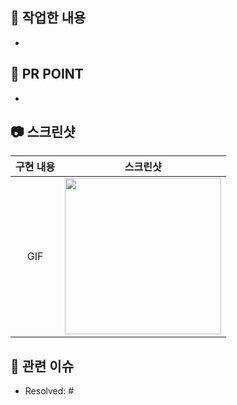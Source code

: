 ## 💌 작업한 내용
-

## 💭 PR POINT
- 

## 📷 스크린샷
|    구현 내용    |   스크린샷   |
| :-------------: | :----------: |
| GIF | <img src = "" width ="250">|

## 💐 관련 이슈
- Resolved: #
